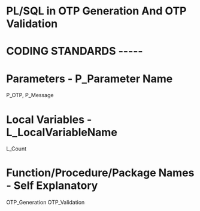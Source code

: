 # PL/SQL in OTP Generation And OTP Validation


# CODING STANDARDS -----

# Parameters  - P_Parameter Name
P_OTP, P_Message 
# Local Variables - L_LocalVariableName
L_Count
# Function/Procedure/Package Names - Self Explanatory
OTP_Generation
OTP_Validation 
